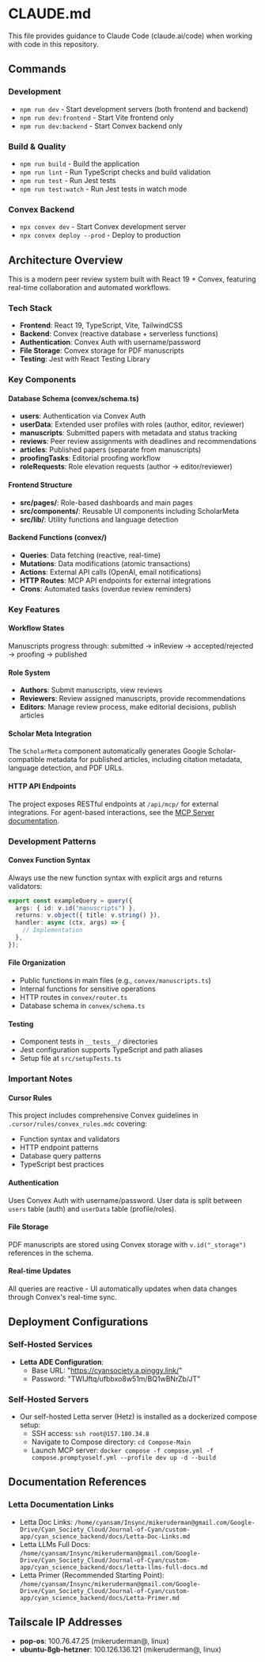 # CLAUDE.md

This file provides guidance to Claude Code (claude.ai/code) when working with code in this repository.

## Commands

### Development
- `npm run dev` - Start development servers (both frontend and backend)
- `npm run dev:frontend` - Start Vite frontend only
- `npm run dev:backend` - Start Convex backend only

### Build & Quality
- `npm run build` - Build the application
- `npm run lint` - Run TypeScript checks and build validation
- `npm run test` - Run Jest tests
- `npm run test:watch` - Run Jest tests in watch mode

### Convex Backend
- `npx convex dev` - Start Convex development server
- `npx convex deploy --prod` - Deploy to production

## Architecture Overview

This is a modern peer review system built with React 19 + Convex, featuring real-time collaboration and automated workflows.

### Tech Stack
- **Frontend**: React 19, TypeScript, Vite, TailwindCSS
- **Backend**: Convex (reactive database + serverless functions)
- **Authentication**: Convex Auth with username/password
- **File Storage**: Convex storage for PDF manuscripts
- **Testing**: Jest with React Testing Library

### Key Components

#### Database Schema (convex/schema.ts)
- **users**: Authentication via Convex Auth
- **userData**: Extended user profiles with roles (author, editor, reviewer)
- **manuscripts**: Submitted papers with metadata and status tracking
- **reviews**: Peer review assignments with deadlines and recommendations
- **articles**: Published papers (separate from manuscripts)
- **proofingTasks**: Editorial proofing workflow
- **roleRequests**: Role elevation requests (author → editor/reviewer)

#### Frontend Structure
- **src/pages/**: Role-based dashboards and main pages
- **src/components/**: Reusable UI components including ScholarMeta
- **src/lib/**: Utility functions and language detection

#### Backend Functions (convex/)
- **Queries**: Data fetching (reactive, real-time)
- **Mutations**: Data modifications (atomic transactions)
- **Actions**: External API calls (OpenAI, email notifications)
- **HTTP Routes**: MCP API endpoints for external integrations
- **Crons**: Automated tasks (overdue review reminders)

### Key Features

#### Workflow States
Manuscripts progress through: submitted → inReview → accepted/rejected → proofing → published

#### Role System
- **Authors**: Submit manuscripts, view reviews
- **Reviewers**: Review assigned manuscripts, provide recommendations
- **Editors**: Manage review process, make editorial decisions, publish articles

#### Scholar Meta Integration
The `ScholarMeta` component automatically generates Google Scholar-compatible metadata for published articles, including citation metadata, language detection, and PDF URLs.

#### HTTP API Endpoints

The project exposes RESTful endpoints at `/api/mcp/` for external integrations. For agent-based interactions, see the [MCP Server documentation](mcp_server/README.md).
### Development Patterns

#### Convex Function Syntax
Always use the new function syntax with explicit args and returns validators:
```typescript
export const exampleQuery = query({
  args: { id: v.id("manuscripts") },
  returns: v.object({ title: v.string() }),
  handler: async (ctx, args) => {
    // Implementation
  },
});
```

#### File Organization
- Public functions in main files (e.g., `convex/manuscripts.ts`)
- Internal functions for sensitive operations
- HTTP routes in `convex/router.ts`
- Database schema in `convex/schema.ts`

#### Testing
- Component tests in `__tests__/` directories
- Jest configuration supports TypeScript and path aliases
- Setup file at `src/setupTests.ts`

### Important Notes

#### Cursor Rules
This project includes comprehensive Convex guidelines in `.cursor/rules/convex_rules.mdc` covering:
- Function syntax and validators
- HTTP endpoint patterns
- Database query patterns
- TypeScript best practices

#### Authentication
Uses Convex Auth with username/password. User data is split between `users` table (auth) and `userData` table (profile/roles).

#### File Storage
PDF manuscripts are stored using Convex storage with `v.id("_storage")` references in the schema.

#### Real-time Updates
All queries are reactive - UI automatically updates when data changes through Convex's real-time sync.

## Deployment Configurations

### Self-Hosted Services
- **Letta ADE Configuration**:
  - Base URL: "https://cyansociety.a.pinggy.link/"
  - Password: "TWIJftq/ufbbxo8w51m/BQ1wBNrZb/JT"

### Self-Hosted Servers
- Our self-hosted Letta server (Hetz) is installed as a dockerized compose setup:
  - SSH access: `ssh root@157.180.34.8`
  - Navigate to Compose directory: `cd Compose-Main`
  - Launch MCP server: `docker compose -f compose.yml -f compose.promptyoself.yml --profile dev up -d --build`

## Documentation References

### Letta Documentation Links
- Letta Doc Links: `/home/cyansam/Insync/mikeruderman@gmail.com/Google-Drive/Cyan_Society_Cloud/Journal-of-Cyan/custom-app/cyan_science_backend/docs/Letta-Doc-Links.md`
- Letta LLMs Full Docs: `/home/cyansam/Insync/mikeruderman@gmail.com/Google-Drive/Cyan_Society_Cloud/Journal-of-Cyan/custom-app/cyan_science_backend/docs/letta-llms-full-docs.md`
- Letta Primer (Recommended Starting Point): `/home/cyansam/Insync/mikeruderman@gmail.com/Google-Drive/Cyan_Society_Cloud/Journal-of-Cyan/custom-app/cyan_science_backend/docs/Letta-Primer.md`

## Tailscale IP Addresses
- **pop-os**: 100.76.47.25 (mikeruderman@, linux)
- **ubuntu-8gb-hetzner**: 100.126.136.121 (mikeruderman@, linux)